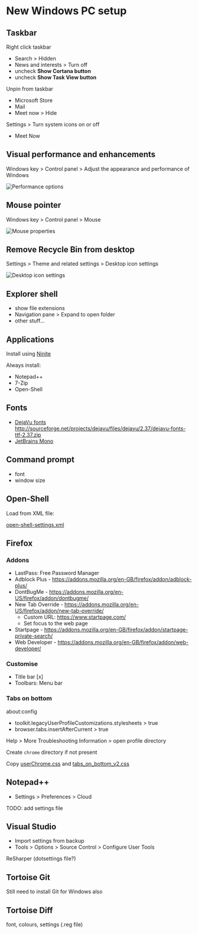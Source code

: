 # New Windows PC setup

## Taskbar
Right click taskbar
- Search > Hidden
- News and interests > Turn off
- uncheck **Show Cortana button**
- uncheck **Show Task View button**

Unpin from taskbar
- Microsoft Store
- Mail
- Meet now > Hide

Settings > Turn system icons on or off
- Meet Now

## Visual performance and enhancements
Windows key > Control panel > Adjust the appearance and performance of Windows

![Performance options](img/performance-options.png)

## Mouse pointer
Windows key > Control panel > Mouse

![Mouse properties](img/mouse-properties.png)

## Remove Recycle Bin from desktop
Settings > Theme and related settings > Desktop icon settings

![Desktop icon settings](img/desktop-icon-settings.png)

## Explorer shell
- show file extensions
- Navigation pane > Expand to open folder
- other stuff...

## Applications
Install using [Ninite](https://ninite.com/)

Always install:
- Notepad++
- 7-Zip
- Open-Shell

## Fonts
- [DejaVu fonts](https://dejavu-fonts.github.io/)<br>
  http://sourceforge.net/projects/dejavu/files/dejavu/2.37/dejavu-fonts-ttf-2.37.zip
- [JetBrains Mono](https://www.jetbrains.com/lp/mono/)

## Command prompt
- font
- window size

## Open-Shell
Load from XML file:

[open-shell-settings.xml](open-shell-settings.xml)

## Firefox
### Addons
- LastPass: Free Password Manager
- Adblock Plus - https://addons.mozilla.org/en-GB/firefox/addon/adblock-plus/
- DontBugMe - https://addons.mozilla.org/en-US/firefox/addon/dontbugme/
- New Tab Override - https://addons.mozilla.org/en-US/firefox/addon/new-tab-override/
  - Custom URL: https://www.startpage.com/
  - Set focus to the web page
- Startpage - https://addons.mozilla.org/en-GB/firefox/addon/startpage-private-search/
- Web Developer - https://addons.mozilla.org/en-GB/firefox/addon/web-developer/

### Customise
- Title bar [x]
- Toolbars: Menu bar

### Tabs on bottom
about:config
- toolkit.legacyUserProfileCustomizations.stylesheets > true
- browser.tabs.insertAfterCurrent > true

Help > More Troubleshooting Information > open profile directory

Create `chrome` directory if not present

Copy [userChrome.css](chrome/userChrome.css) and [tabs_on_bottom_v2.css](chrome/tabs_on_bottom_v2.css)

## Notepad++
- Settings > Preferences > Cloud

TODO: add settings file

## Visual Studio
- Import settings from backup
- Tools > Options > Source Control > Configure User Tools

ReSharper (dotsettings file?)

## Tortoise Git
Still need to install Git for Windows also

## Tortoise Diff
  font, colours, settings (.reg file)

